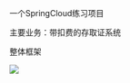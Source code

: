 一个SpringCloud练习项目

主要业务：带扣费的存取证系统

整体框架

![](https://github.com/libi1206/libi-fee/raw/master/doc/%E6%89%A3%E8%B4%B9%E7%B3%BB%E7%BB%9F-%E6%9E%B6%E6%9E%84%E5%9B%BE.png)